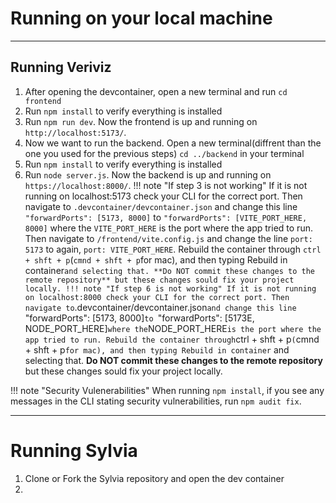 # Running on your local machine

---

## Running Veriviz

1. After opening the devcontainer, open a new terminal and run `cd frontend`
2. Run `npm install` to verify everything is installed
3. Run `npm run dev`. Now the frontend is up and running on `http://localhost:5173/`.
4. Now we want to run the backend. Open a new terminal(diffrent than the one you used for the previous steps) `cd ../backend` in your terminal
5. Run `npm install` to verify everything is installed
6. Run `node server.js`. Now the backend is up and running on `https://localhost:8000/`.
!!! note "If step 3 is not working"
    If it is not running on localhost:5173 check your CLI for the correct port. Then navigate to `.devcontainer/devcontainer.json` and change this line ` "forwardPorts": [5173, 8000]` to  `"forwardPorts": [VITE_PORT_HERE, 8000]` where the `VITE_PORT_HERE` is the port where the app tried to run. Then navigate to `/frontend/vite.config.js` and change the line `port: 5173` to again, `port: VITE_PORT_HERE`. Rebuild the container through `ctrl + shft + p`(`cmnd + shft + p`for mac), and then typing Rebuild in container` and selecting that. **Do NOT commit these changes to the remote repository** but these changes sould fix your project locally.
!!! note "If step 6 is not working"
    If it is not running on localhost:8000 check your CLI for the correct port. Then navigate to `.devcontainer/devcontainer.json` and change this line ` "forwardPorts": [5173, 8000]` to  `"forwardPorts": [5173E, NODE_PORT_HERE]` where the `NODE_PORT_HERE` is the port where the app tried to run. Rebuild the container through `ctrl + shft + p`(`cmnd + shft + p`for mac), and then typing Rebuild in container` and selecting that. **Do NOT commit these changes to the remote repository** but these changes sould fix your project locally.

!!! note "Security Vulenerabilities"
    When running `npm install`, if you see any messages in the CLI stating security vulnerabilities,
    run `npm audit fix`.

---

# Running Sylvia

1. Clone or Fork the Sylvia repository and open the dev container
2. 